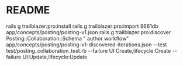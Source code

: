 # README

rails g trailblazer:pro:install
rails g trailblazer:pro:import 9661db app/concepts/posting/posting-v1.json
rails g trailblazer:pro:discover Posting::Collaboration::Schema "<ui> author workflow"  app/concepts/posting/posting-v1-discovered-iterations.json --test test/posting_collaboration_test.rb --failure UI:Create,lifecycle:Create --failure UI:Update,lifecycle:Update
